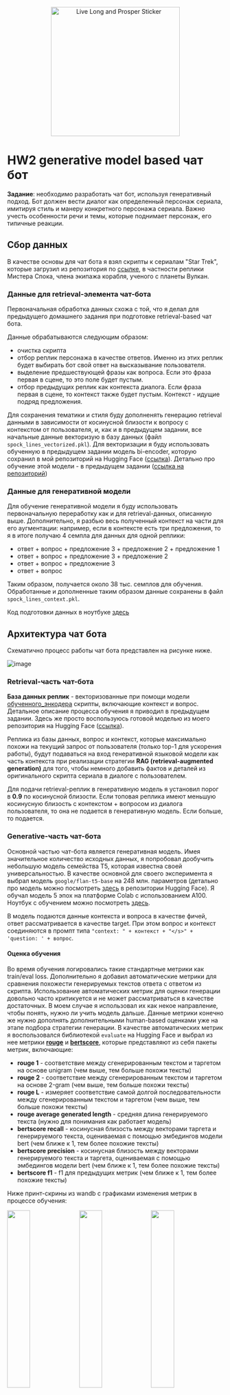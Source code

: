 <p align="center">
  <img src="https://www.merchandisingplaza.co.uk/282130/2/Stickers-Star-Trek-STAR-TREK-Spock-Live-Long-Prosper-Sticker-l.jpg" 
       alt="Live Long and Prosper Sticker" 
       width="300">
</p>


# HW2 generative model based чат бот

**Задание**: необходимо разработать чат бот, используя генеративный подход. Бот должен вести диалог как определенный персонаж сериала, имитируя стиль и манеру конкретного персонажа сериала. Важно учесть особенности речи и темы, которые поднимает персонаж, его типичные реакции.

## Сбор данных
В качестве основы для чат бота я взял скрипты к сериалам "Star Trek", которые загрузил из репозитория по [ссылке](https://github.com/varenc/star_trek_transcript_search), в частности реплики Мистера Спока, члена экипажа корабля, ученого с планеты Вулкан.


### Данные для retrieval-элемента чат-бота

Первоначальная обработка данных схожа с той, что я делал для предыдущего домашнего задания при подготовке retrieval-based чат бота. 

Данные обрабатываются следующим образом:
- очистка скрипта
- отбор реплик персонажа в качестве ответов. Именно из этих реплик будет выбирать бот свой ответ на высказывание пользователя.
- выделение предшествующей фразы как вопроса. Если это фраза первая в сцене, то это поле будет пустым.
- отбор предыдущих реплик как контекста диалога. Если фраза первая в сцене, то контекст также будет пустым. Контекст - идущие подряд предложения.

Для сохранения тематики и стиля буду дополненять генерацию retrieval данными в зависимости от косинусной близости к вопросу с контекстом от пользователя, и, как и в предыдущем задании, все начальные данные векторизую в базу данных (файл ```spock_lines_vectorized.pkl```). Для векторизации я буду использовать обученную в предыдущем задании модель bi-encoder, которую сохранил в мой репозиторий на Hugging Face ([ссылка](https://huggingface.co/greatakela/gnlp_hw1_encoder)). Детально про обучение этой модели - в предыдущем задании ([ссылка на репозиторий](https://github.com/greatakela/ChatBot/tree/main))

### Данные для генеративной модели

Для обучение генеративной модели я буду использовать первоначальную переработку как и для retrieval-данных, описанную выше. Дополнительно, я разбью весь полученный контекст на части для его аугментации: например, если в контексте есть три предложения, то я в итоге получаю 4 семпла для данных для одной реплики:

- ответ + вопрос + предложение 3 +  предложение 2 + предложение 1
- ответ + вопрос + предложение 3 +  предложение 2
- ответ + вопрос + предложение 3
- ответ + вопрос

Таким образом, получается около 38 тыс. семплов для обучения. Обработанные и дополненные таким образом данные сохранены в файл ```spock_lines_context.pkl```.

Код подготовки данных в ноутбуке [здесь](https://github.com/greatakela/GenChatBot/blob/main/Notebooks/GNLP_HW2-data_prep.ipynb)

## Архитектура чат бота

Схематично процесс работы чат бота представлен на рисунке ниже.

![image](https://github.com/greatakela/GenChatBot/blob/main/static/ArchGenBot.png)

### Retrieval-часть чат-бота

**База данных реплик** - векторизованные при помощи модели [обученного_энкодера](https://huggingface.co/greatakela/gnlp_hw1_encoder) скрипты, включающие контекст и вопрос. Детальное описание процесса обучения я приводил в предыдущем задании. Здесь же просто воспользуюсь готовой моделью из моего репозитория на Hugging Face ([ссылка](https://huggingface.co/greatakela/gnlp_hw1_encoder)).

Реплика из базы данных, вопрос и контекст, которые максимально похожи на текущий запрос от пользователя (только top-1 для ускорения работы), будут подаваться на вход генеративной языковой модели как часть контекста при реализации стратегии **RAG (retrieval-augmented generation)** для того, чтобы немного добавить фактов и деталей из оригинального скрипта сериала в диалоге с пользователем.

Для подачи retrieval-реплик в генеративную модель я установил порог в **0.9** по косинусной близости. Если топовая реплика имеют меньшую косинусную близость с контекстом + вопросом из диалога пользователя, то она не подается в генеративную модель. Если больше, то подается.

### Generative-часть чат-бота
Основной частью чат-бота является генеративная модель. Имея значительное количество исходных данных, я попробовал дообучить небольшую модель семейства T5, которая известна своей универсальностью. В качестве основной для своего эксперимента я выбрал модель ```google/flan-t5-base``` на 248 млн. параметров (детально про модель можно посмотреть [здесь](https://huggingface.co/google/flan-t5-base) в репозитории Hugging Face). Я обучал модель 5 эпох на платформе Colab с иcпользованием A100. Ноутбук с обучением можно посмотреть [здесь](https://github.com/greatakela/GenChatBot/blob/main/Notebooks/GNLP_HW2-FLAN-T5_train_model.ipynb).

В модель подаются данные контекста и вопроса в качестве фичей, ответ рассматривается в качестве target. При этом вопрос и контекст соединяются в промпт типа ``` "context: " + контекст + "</s>" + 'question: ' + вопрос ```.

#### Оценка обучения

Во время обучения логировались такие стандартные метрики как train/eval loss. Дополнительно я добавил автоматические метрики для сравнения похожести генерируемых текстов ответа с ответом из скрипта. Использование автоматических метрик для оценки генерации довольно часто критикуется и не может рассматриваться в качестве достаточных. В моем случае я использовал их как некое направление, чтобы понять, нужно ли учить модель дальше. Данные метрики конечно же нужно дополнять дополнительными human-based оценками уже на этапе подбора стратегии генерации. В качестве автоматических метрик я воспользовался библиотекой ```evaluate``` на Hugging Face и выбрал из нее метрики [**rouge**](https://huggingface.co/spaces/evaluate-metric/rouge) и [**bertscore**](https://huggingface.co/spaces/evaluate-metric/bertscore), которые представляют из себя пакеты метрик, включающие:

- **rouge 1** - соответствие между сгенерированным текстом и таргетом на основе unigram (чем выше, тем больше похожи тексты)
- **rouge 2** - соответствие между сгенерированным текстом и таргетом на основе 2-gram (чем выше, тем больше похожи тексты)
- **rouge L** - измеряет соответствие самой долгой последовательности между сгенерированным текстом и таргетом (чем выше, тем больше похожи тексты)
- **rouge average generated length** - средняя длина генерируемого текста (нужно для понимания как работает модель)
- **bertscore recall** - косинусная близость между векторами таргета и генерируемого текста, оцениваемая с помощью эмбедингов модели bert (чем ближе к 1, тем более похожие тексты)
- **bertscore precision** - косинусная близость между векторами генерируемого текста и таргета, оцениваемая с помощью эмбедингов модели bert (чем ближе к 1, тем более похожие тексты)
- **bertscore f1** - f1 для предыдущих метрик (чем ближе к 1, тем более похожие тексты)

Ниже принт-скрины из wandb с графиками изменения метрик в процессе обучения:

<img src="https://github.com/greatakela/GenChatBot/blob/main/static/eval_bs_r.png" width="32.5%"> <img src="https://github.com/greatakela/GenChatBot/blob/main/static/eval_bs_p.png" width="32.5%"> <img src="https://github.com/greatakela/GenChatBot/blob/main/static/eval_bs_f1.png" width="32.5%">

<img src="https://github.com/greatakela/GenChatBot/blob/main/static/eval_rouge_1.png" width="32%"> <img src="https://github.com/greatakela/GenChatBot/blob/main/static/eval_rouge_2.png" width="32%"> <img src="https://github.com/greatakela/GenChatBot/blob/main/static/eval_rouge_l.png" width="32%">

Продолжение:

<img src="https://github.com/greatakela/GenChatBot/blob/main/static/train_loss.png" width="49.5%"> <img src="https://github.com/greatakela/GenChatBot/blob/main/static/eval_loss.png" width="49.5%">

Из приведенных графиков видно, что у модели есть еще потенциал для fine-tune, так как продолжают уменьшаться eval и train loss.

Несмотря на дальнейший потенциал обучения я остановил обучения на 5 эпохах, так как метрики похожести текстов перестали скачкообразно меняться и вышли на стабильные, хотя и немного растущие значения.

#### Подбор стратегии генерации

Для определения параметров генерации для чат-бота проведу несколько экспериментов с моделью, меняя параметры генерации. Ноутбук с экспериментами можно посмотреть вот [здесь](https://github.com/greatakela/GenChatBot/blob/main/Notebooks/GNLP_HW2_generation_evaluation.ipynb). В качестве неизменных параметров (после проверки) я выбрал:

- do_sample=True - вносим больший элемент рандомности
- max_length=1000 - не ограничиваем генерации длиной
- repetition_penalty=2.0 - модель немного недоучена, поэтому приходится добавить штраф за повторения
- top_k=50 - если оставить параметр меньше, то модель плохо следит за репликами пользователя
- no_repeat_ngram_size=2 - продолжение борьбы с недоученностью модели
  
Экспериментировать я буду с параметрами ```top-p``` и ```temperature``` - оценю, как они влияют на повторяемость и креативность диалога. Оценивать буду генерации по косинусной близости между сгенерированным текстом и ответами из скрипта. Данные возьму из файла ```spock_lines_context.pkl```, сделаю из этого файла случайную выборку в размере 30 семплов и сравню ответ модели на семпл с таргетным ответом. В качестве bi-encoder возьму свою же модель, которую использую для ранжирования в retrieval-части чат-бота. Дополнительно посмотрю на время генерации. 

В качестве экспериментальных значений возьму следующие параметры:  
- **temperature = 0.2 top_p = 0.1** - ожидаю стандартные тексты, возможно без характеристик героя
- **temperature = 0.5 top_p = 0.5** - ожидаю стандартные тексты, немного больше свободы для генерации у модели
- **temperature = 0.7 top_p = 0.8** - больше креативности, начинают проявляться характерные черты героя 
- **temperature = 0.9 top_p = 0.9** - еще больше креативности, проявляются характерные черты героя
- **temperature = 1 top_p = 0.95** - возможен уход от контекста


<img src="https://github.com/greatakela/GenChatBot/blob/main/static/gen_time.png" width="49.5%"> <img src="https://github.com/greatakela/GenChatBot/blob/main/static/cos_sim.png" width="49.5%">

Если смотреть на косинусную близость (см. графики выше), то видно, что генерации при сочетании temp=1 top_p=0.95 чаще всего похожи на таргетные (показатель косинусной близости реже бывает ниже 0,6), т.е. лучше передают стиль персонажа, но при этом генерации чаще всего занимают больше времени.

Из сгенерированных текстов очень заметно, что повышение обоих параметров ведет к генерации более интересных и разнообразных текстов. Тексты с низкими параметрами выглядят довольно скучно и ожидаемо не передают характера персонажа. При высоких параметрах остается риск ухода от модели от контекста и придумывания собственных фактов. Интересно, что показатели косинусной близости не сильно отличаются, что подтверждает сделанные ранее выводы о том, что расчетные метрики при генерации текста нельзя использовать без оценки генераций человеком.

Финальные параметры для генерации - **temperature=0.9 и top_p=0.9**  - это позволит сохранить разнообразие генераций и уменьшить уровень "галлюцинаций".

## Структура репозитория

```bash
│   README.md - отчет по ДЗ 2
│   requirements.txt
│   Dockerfile
│   .dockerignore
│   .gitignore
|   __init__.py
│   generative_bot.py - основной файл алгоритма
│   utilшешуs.py - вспомогательные функции
|   app.py - для запуска UI c flask
|
├───Notebooks - ноутбуки с обучением и оценкой модели
├───templates - оформление веб-интерфейса
│       chat.html
├───static - оформление веб-интерфейса
│       style.css
├───data
│       spock_lines_context.pkl - дополненные данные для обучения модели
│       spock_lines_vectorized.pkl - векторная база данных контекст+вопрос
│       spock_lines.pkl - исходные данные
```

## Веб-сервис
Чат реализован на основе Flask, запускается скриптом ```app.py```, который выстраивает графический интерфейс, создает инстант класса ChatBot, загружает файлы и модели. 

Для локальной установки проекта нужно склонировать репозиторий ```https://github.com/greatakela/GenChatBot.git```, создать среду, затем сделать установку ```pip install -r requirements.txt```. Чат бот запускается командой ```python app.py```, и открывается в локальном окне браузера на ```http://127.0.0.1:5000```.

### Асинхронность на уровне кода Flask-приложения
Асинхронность в платформе Flask обеспечивается добавлением asynchronous route handlers, которые позволяют использовать асинхронный режим на уровне обработки событий самого приложения с помощью ```async ``` и ```await ```. Когда запрос поступает в асинхронное представление, Flask запускает цикл обработки каждого из событий в отдельном потоке.

В моей реализации у Flask-приложения всего 2 события:
- построение интерфейса
- получение запроса и генерация ответа от пользователя (здесь не может быть асинхронности, так как нужно сперва получить вопрос, чтобы сгенерировать результат)

Для демонстрации асинхронности на уровне кода приложения я добавил подпрограмму, которую должна дождаться задача генерации и которая будет выполняться параллельно с ней - небольшой sleep:

```python
async def sleep():
    await asyncio.sleep(0.1)
    return 0.1

@app.route("/get", methods=["GET", "POST"])
async def chat():
    msg = request.form["msg"]
    input = msg
    await asyncio.gather(sleep(), sleep())
    return get_Chat_response(input)

```
Каждый запрос по-прежнему связывает одну задачу, даже для асинхронных представлений. Положительным моментом является то, что асинхронный код можно запускать в самом представлении, например, для выполнения нескольких одновременных запросов к базе данных и/или HTTP-запросов к внешнему API и т. д. **НО количество запросов, которые веб-приложение может обрабатывать одновременно, останется прежним**. Поэтому переходим к следующему пункту :)

### Многопроцессорность и асинхронность gunicorn
**Gunicorn**  - WSGI (Web-Server Gateway Interface) для UNIX используется для создания многопроцессорности (нескольких workers) и возможности работать с приложением нескольким пользователем одновременно. Использование ```gevent``` позволяет workers работать в асинхронном режиме и принимать несколько соединений на одного worker. При указании кол-ва соединений на 1 worker можно использовать указанное кол-во клонов.

Для запуска такого режима gunicorn нужно прописать в dockerfile: ```CMD ["gunicorn", "--timeout", "1000", "--workers", "2", "--worker-class", "gevent", "--worker-connections" , "100", "app:app", "-b", "0.0.0.0:5000"]```

При запуске image на ВМ будет загружено gunicorn с двумя рабочими процессами, плюс 50 асинхронных gevent процессов на синхронный процесс gunicorn (50 * 2 = 100). Пример логов ниже:

```bash
admin@bot:~$ sudo docker run -it --name chat -p 5000:5000 --rm shakhovak/hw2_bot
[2024-03-08 17:25:27 +0000] [1] [INFO] Starting gunicorn 21.2.0
[2024-03-08 17:25:27 +0000] [1] [INFO] Listening at: http://0.0.0.0:5000 (1)
# Теперь используется `gevent` 
[2024-03-08 17:25:27 +0000] [1] [INFO] Using worker: gevent
[2024-03-08 17:25:27 +0000] [7] [INFO] Booting worker with pid: 7
[2024-03-08 17:25:27 +0000] [8] [INFO] Booting worker with pid: 8
```
В идеале нужно запускать такое приложение еще и с использованием веб-сервера nginx для более устойчивой работы, но так как это учебный пример, я решил обойтись без него.


